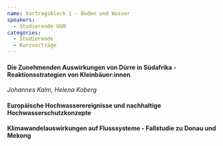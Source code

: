 ```yaml
---
name: Vortragsblock 1 - Boden und Wasser
speakers:
  - Studierende UGM
categories:
  - Studierende
  - Kurzvorträge
---
```


#### Die Zunehmenden Auswirkungen von Dürre in Südafrika - Reaktionsstrategien von Kleinbäuer:innen
*Johannes Kalm, Helena Koberg*


#### Europäische Hochwasserereignisse und nachhaltige Hochwasserschutzkonzepte



#### Klimawandelauswirkungen auf Flusssysteme - Fallstudie zu Donau und Mekong

